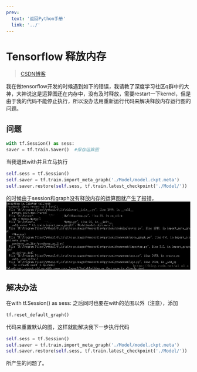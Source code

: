 ```yaml
---
prev:
  text: '返回Python手册'
  link: '../'
---
```


# Tensorflow 释放内存
> [CSDN博客](https://blog.csdn.net/a1_a1_a/article/details/80173144?spm=1001.2014.3001.5502)

我在做tensorflow开发的时候遇到如下的错误，我请教了深度学习社区q群中的大神，大神说这是运算图还在内存中，没有及时释放，需要restart一下kernel，但是由于我的代码不能停止执行，所以没办法用重新运行代码来解决释放内存运行图的问题。

## 问题
```python
with tf.Session() as sess:
saver = tf.train.Saver()  #保存运算图
```

当我退出with并且立马执行

```python
self.sess = tf.Session()
self.saver = tf.train.import_meta_graph('./Model/model.ckpt.meta')
self.saver.restore(self.sess, tf.train.latest_checkpoint('./Model/'))
```

的时候由于session和graph没有释放内存的运算图就产生了报错，
![报错](./clearMemory/00.png)


## 解决办法
在with tf.Session() as sess:  之后同时也要在with的范围以外（注意），添加
```python
tf.reset_default_graph()
```

代码来重置默认的图，这样就能解决我下一步执行代码
```python
self.sess = tf.Session()
self.saver = tf.train.import_meta_graph('./Model/model.ckpt.meta')
self.saver.restore(self.sess, tf.train.latest_checkpoint('./Model/'))
```
所产生的问题了。
